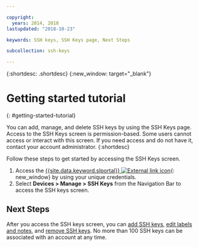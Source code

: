 ```yaml
---

copyright:
  years: 2014, 2018
lastupdated: "2018-10-23"

keywords: SSH keys, SSH Keys page, Next Steps

subcollection: ssh-keys

---
```


{:shortdesc: .shortdesc}
{:new_window: target="_blank"}

# Getting started tutorial
{: #getting-started-tutorial}

You can add, manage, and delete SSH keys by using the SSH Keys page. Access to the SSH Keys screen is permission-based. Some users cannot access or interact with this screen. If you need access and do not have it, contact your account administrator.
{:shortdesc}

Follow these steps to get started by accessing the SSH Keys screen.
1. Access the [{{site.data.keyword.slportal}} ![External link icon](../../icons/launch-glyph.svg "External link icon")](https://control.softlayer.com/){: new_window} by using your unique credentials.
2. Select **Devices > Manage > SSH Keys** from the Navigation Bar to access the SSH keys screen.

## Next Steps

After you access the SSH keys screen, you can [add SSH keys](/docs/infrastructure/ssh-keys?topic=ssh-keys-adding-an-ssh-key), [edit labels and notes](/docs/infrastructure/ssh-keys?topic=ssh-keys-editing-details-for-an-ssh-key), and [remove SSH keys](/docs/infrastructure/ssh-keys?topic=ssh-keys-removing-an-ssh-key). No more than 100 SSH keys can be associated with an account at any time.
